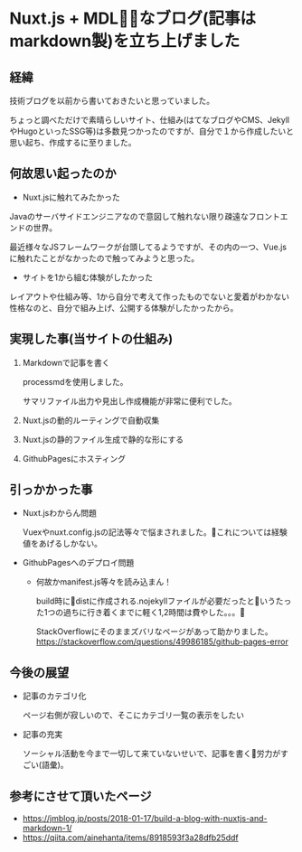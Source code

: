 # Nuxt.js + MDLなブログ(記事はmarkdown製)を立ち上げました
## 経緯

技術ブログを以前から書いておきたいと思っていました。

ちょっと調べただけで素晴らしいサイト、仕組み(はてなブログやCMS、JekyllやHugoといったSSG等)は多数見つかったのですが、自分で１から作成したいと思い起ち、作成するに至りました。

## 何故思い起ったのか

- Nuxt.jsに触れてみたかった

Javaのサーバサイドエンジニアなので意図して触れない限り疎遠なフロントエンドの世界。

最近様々なJSフレームワークが台頭してるようですが、その内の一つ、Vue.jsに触れたことがなかったので触ってみようと思った。

- サイトを1から組む体験がしたかった

レイアウトや仕組み等、1から自分で考えて作ったものでないと愛着がわかない性格なのと、自分で組み上げ、公開する体験がしたかったから。

## 実現した事(当サイトの仕組み)

1. Markdownで記事を書く

    processmdを使用しました。

    サマリファイル出力や見出し作成機能が非常に便利でした。

1. Nuxt.jsの動的ルーティングで自動収集

1. Nuxt.jsの静的ファイル生成で静的な形にする

1. GithubPagesにホスティング

## 引っかかった事

- Nuxt.jsわからん問題

    Vuexやnuxt.config.jsの記法等々で悩まされました。これについては経験値をあげるしかない。

- GithubPagesへのデプロイ問題

    - 何故かmanifest.js等々を読み込まん！

        build時にdistに作成される.nojekyllファイルが必要だったというたった1つの過ちに行き着くまでに軽く1,2時間は費やした。。。

        StackOverflowにそのままズバリなページがあって助かりました。 https://stackoverflow.com/questions/49986185/github-pages-error

## 今後の展望

- 記事のカテゴリ化

    ページ右側が寂しいので、そこにカテゴリ一覧の表示をしたい

- 記事の充実

    ソーシャル活動を今まで一切して来ていないせいで、記事を書く労力がすごい(語彙)。

## 参考にさせて頂いたページ

- https://jmblog.jp/posts/2018-01-17/build-a-blog-with-nuxtjs-and-markdown-1/
- https://qiita.com/ainehanta/items/8918593f3a28dfb25ddf
